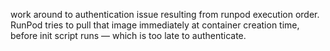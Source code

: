 work around to authentication issue resulting from runpod execution order.
RunPod tries to pull that image immediately at container creation time, before init script runs — which is too late to authenticate.
